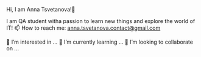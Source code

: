 Hi, I am Anna Tsvetanova!👋 

I am QA student witha passion to learn new things and explore the world of IT!
📫 How to reach me: anna.tsvetanova.contact@gmail.com


<!---
anna-tsvetanova/anna-tsvetanova is a ✨ special ✨ repository because its `README.md` (this file) appears on your GitHub profile.
You can click the Preview link to take a look at your changes.
--->
👀 I’m interested in ...
🌱 I’m currently learning ...
💞️ I’m looking to collaborate on ...
